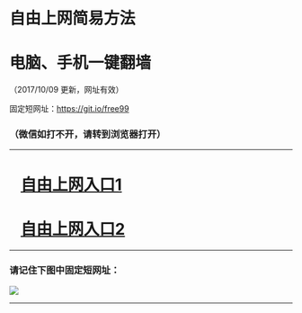 ﻿# 自由上网简易方法

# 电脑、手机一键翻墙

（2017/10/09 更新，网址有效）

固定短网址：https://git.io/free99

### （微信如打不开，请转到浏览器打开）


***





# &nbsp;&nbsp; <a href="http://ft1867815661.fwq-tz-1001.info/fwqtz01.html?t=100900130936 " target="_blank">自由上网入口1</a>
# &nbsp;&nbsp; <a href="http://ft1617720188.fwq-tz-1002.info/fwqtz02.html?t=100900121326 " target="_blank">自由上网入口2</a>
***

### 请记住下图中固定短网址：

<img src="https://s3-us-west-2.amazonaws.com/fwq-1001/yjfq-20170905okok.png" /> 


***

